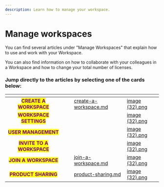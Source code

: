 ```yaml
---
description: Learn how to manage your workspace.
---
```


# Manage workspaces

You can find several articles under "Manage Workspaces" that explain how to use and work with your Workspace.&#x20;

You can also find information on how to collaborate with your colleagues in a Workspace and how to change your total number of licenses.



### Jump directly to the articles by selecting one of the cards below:

<table data-view="cards"><thead><tr><th align="center"></th><th data-hidden></th><th data-hidden align="center"></th><th data-hidden data-card-target data-type="content-ref"></th><th data-hidden data-card-cover data-type="files"></th></tr></thead><tbody><tr><td align="center"><mark style="color:purple;"><strong>CREATE A WORKSPACE</strong></mark></td><td></td><td align="center"></td><td><a href="create-a-workspace.md">create-a-workspace.md</a></td><td><a href="../../.gitbook/assets/image (32).png">image (32).png</a></td></tr><tr><td align="center"><mark style="color:purple;"><strong>WORKSPACE SETTINGS</strong></mark></td><td></td><td align="center"></td><td></td><td><a href="../../.gitbook/assets/image (32).png">image (32).png</a></td></tr><tr><td align="center"><mark style="color:purple;"><strong>USER MANAGEMENT</strong></mark></td><td></td><td align="center"></td><td></td><td><a href="../../.gitbook/assets/image (32).png">image (32).png</a></td></tr><tr><td align="center"><mark style="color:purple;"><strong>INVITE TO A WORKSPACE</strong></mark></td><td></td><td align="center"></td><td></td><td><a href="../../.gitbook/assets/image (32).png">image (32).png</a></td></tr><tr><td align="center"><mark style="color:purple;"><strong>JOIN A WORKSPACE</strong></mark></td><td></td><td align="center"></td><td><a href="join-a-workspace.md">join-a-workspace.md</a></td><td><a href="../../.gitbook/assets/image (32).png">image (32).png</a></td></tr><tr><td align="center"><mark style="color:purple;"><strong>PRODUCT SHARING</strong></mark></td><td></td><td align="center"></td><td><a href="product-sharing.md">product-sharing.md</a></td><td><a href="../../.gitbook/assets/image (32).png">image (32).png</a></td></tr></tbody></table>
